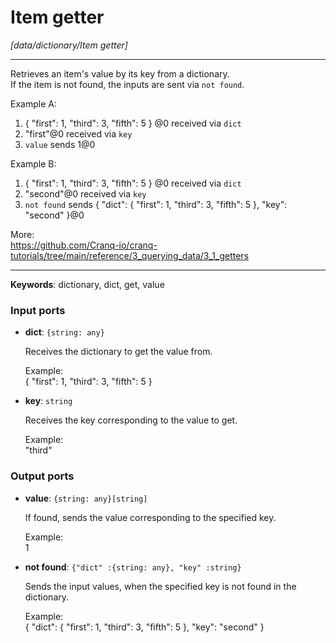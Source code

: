 # Item getter

_[data/dictionary/Item getter]_

---

Retrieves an item's value by its key from a dictionary.  
If the item is not found, the inputs are sent via `not found`.  
  
Example A:  
1. { "first": 1, "third": 3, "fifth": 5 } @0 received via `dict`  
2. "first"@0 received via `key`  
3. `value` sends 1@0  
  
Example B:  
1. { "first": 1, "third": 3, "fifth": 5 } @0 received via `dict`  
2. "second"@0 received via `key`  
3. `not found` sends { "dict":  { "first": 1, "third": 3, "fifth": 5 }, "key": "second" }@0  
  
More:  
https://github.com/Cranq-io/cranq-tutorials/tree/main/reference/3_querying_data/3_1_getters  

---

__Keywords__: dictionary, dict, get, value

### Input ports

* __dict__: ` {string: any} `


    Receives the dictionary to get the value from.  
      
    Example:  
    { "first": 1, "third": 3, "fifth": 5 }  


* __key__: ` string `


    Receives the key corresponding to the value to get.  
      
    Example:  
    "third"  

### Output ports

* __value__: ` {string: any}[string] `


    If found, sends the value corresponding to the specified key.  
      
    Example:  
    1  


* __not found__: ` {"dict" :{string: any}, "key" :string} `


    Sends the input values, when the specified key is not found in the dictionary.  
      
    Example:  
    { "dict":  { "first": 1, "third": 3, "fifth": 5 }, "key": "second" }  

